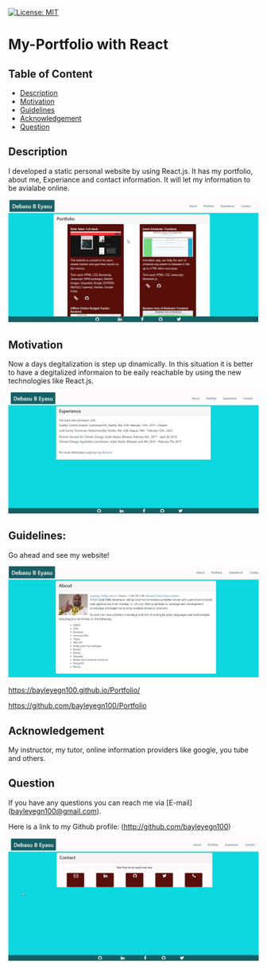 [![License: MIT](https://img.shields.io/badge/License-MIT-yellow.svg)](https://opensource.org/licenses/MIT)

# My-Portfolio with React

## Table of Content
- [Description](#description)
- [Motivation](#motivation)
- [Guidelines](#guidelines)
- [Acknowledgement](#acknowledgement)
- [Question](#question)

## Description 

I developed a static personal website by using React.js. It has my portfolio, about me, Experiance and contact information. 
It will let my information to be avialabe online. 

![Portfolio Page](./src/assets/img/Portfolio.jpg)

## Motivation 

Now a days degitalization is step up dinamically. In this situation it is better to have a degitalized informaion to be eaily reachable by using the new technologies like React.js.

![Experiance Page](./src/assets/img/Experiance.jpg)

## Guidelines: 

Go ahead and see my website!

![Portfolio Page](./src/assets/img/About.jpg)

https://bayleyegn100.github.io/Portfolio/


https://github.com/bayleyegn100/Portfolio

## Acknowledgement

My instructor, my tutor, online information providers like google, you tube and others.  

## Question

If you have any questions you can reach me via [E-mail] (bayleyegn100@gmail.com). 

Here is a link to my Github profile: (http://github.com/bayleyegn100)

![Contact Page](./src/assets/img/Contact.jpg) 



